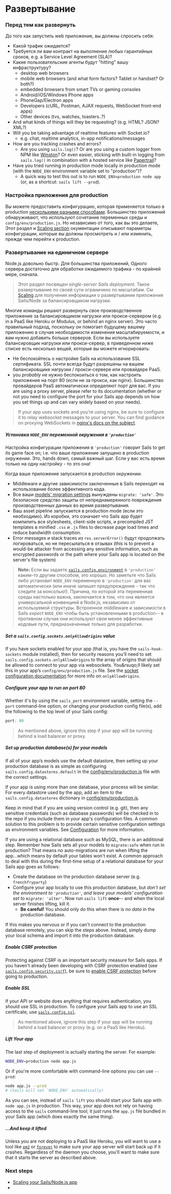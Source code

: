 # Развертывание

### Перед тем как развернуть

До того как запустить web приложение, вы должны спросить себя:

+ Какой трафик ожидается?
+ Требуется ли вам контракт на выполнение любых гарантийных сроков, e.g. a Service Level Agreement (SLA)?
+ Какие пользовательские агенты будут  "hitting" вашу инфраструктуру?
  + desktop web browsers
  + mobile web browsers (and what form factors?  Tablet or handset?  Or both?)
  + embedded browsers from smart TVs or gaming consoles
  + Android/iOS/Windows Phone apps
  + PhoneGap/Electron apps
  + Developers (cURL, Postman, AJAX requests, WebSocket front-end apps)
  + Other devices (tvs, watches, toasters..?)
+ And what kinds of things will they be requesting? (e.g. HTML? JSON? XML?)
+ Will you be taking advantage of realtime features with Socket.io?
  + e.g. chat, realtime analytics, in-app notifications/messages
+ How are you tracking crashes and errors?
  + Are you using `sails.log()`? Or are you using a custom logger from NPM like [Winston](https://github.com/winstonjs/winston)?  Or even easier, sticking with built-in logging from `sails.log()` in combination with a hosted service like [Papertrail](https://papertrailapp.com/)?
+ Have you tried running in production mode locally in production mode (with the `NODE_ENV` environment variable set to "production")?
  + A quick way to test this out is to run `NODE_ENV=production node app` (or, as a shortcut: `sails lift --prod`).


### Настройка приложения для production

Вы можете предоставить конфигурацию, которая применяется только в production [несколькими разными способами](http://sailsjs.com/documentation/reference/configuration).  Большинство приложений обнаруживают, что используют сочетание переменных среды и `config/env/production.js`.  Но независимо от того, как вы это делаете, Этот раздел и [Scaling section](http://sailsjs.com/documentation/concepts/deployment/scaling) окументации описывают параметры конфигурации, которые вы должны просмотреть и / или изменить, прежде чем перейти к production.



### Развертывание на единичном сервере

Node.js довольно быстр.  Для большинства приложений, Одного сервера достаточно для обработки ожидаемого трафика - по крайней мере, сначала.

> Этот раздел посвящен _single-server Sails deployment_.  Такое развертывание по своей сути ограничено по масштабам.  См [Scaling](http://sailsjs.com/documentation/concepts/deployment/scaling) для получения информации о развертывании приложения Sails/Node за балансировщиком нагрузки.

Многие команды решают развернуть свое производственное приложение за балансировщиком нагрузки или прокси-сервером (e.g. in a PaaS like Heroku or Modulus, or behind an nginx server).  Это часто правильный подход, поскольку он помогает будущему вашему приложению в случае необходимости изменения масштабируемости, и вам нужно добавить больше серверов.  Если вы используете балансировщик нагрузки или прокси-сервер, в приведенном ниже списке есть несколько вещей, которые вы можете игнорировать:

+ Не беспокойтесь о настройке Sails на использование SSL сертификата.  SSL почти всегда будут разрешены на вашем балансировщике нагрузки / прокси-сервере или провайдере PaaS.
+ you _probably_ не нужно беспокоиться о том, как настроить приложение на порт 80 (если не за прокси, как nginx). Большинство провайдеров PaaS автоматически определяют порт для вас.  If you are using a proxy server, please refer to its documentation (whether or not you need to configure the port for your Sails app depends on how you set things up and can vary widely based on your needs).

> If your app uses sockets and you're using nginx, be sure to configure it to relay websocket messages to your server. You can find guidance on proxying WebSockets in [nginx's docs on the subject](http://nginx.org/en/docs/http/websocket.html).


##### Установка `NODE_ENV` переменной окружения в `'production'`

Настройка конфигурации приложения в  `'production'` говорит Sails to get its game face on; i.e. что ваше приложение запущено в  production окружении.  Это, hands down, самый важный шаг. Если у вас есть время только на одну настройку - то это она!

Когда ваше приложение запускается в production окружении:
  + Middleware и другие зависимости заключенные в Sails переходят на использование более эффективного кода.
  + Все ваши [models' migration settings](http://sailsjs.com/documentation/concepts/models-and-orm/model-settings) вынуждены `migrate: 'safe'`.  Это безопасное средство защиты от непреднамеренного повреждения производственных данных во время развертывания.
  + Ваш asset pipeline запускается в production mode (если это необходимо).  Из коробки, это означает что Sails app будет компилить все stylesheets, client-side scripts, и precompiled JST templates в minified `.css` и `.js` files to decrease page load times and reduce bandwidth consumption.
  + Error messages и stack traces из `res.serverError()` будут продолжать логироваться, но не пересылаться в отзывах (this is to prevent a would-be attacker from accessing any sensitive information, such as encrypted passwords or the path where your Sails app is located on the server's file system)


>**Note:**
>Если вы задаете [`sails.config.environment`](http://sailsjs.com/documentation/reference/configuration/sails-config#?sailsconfigenvironment) в `'production'` каким-то другим способом, это хорошо.  Но заметьте что Sails либо установит `NODE_ENV` переменную в `'production'` для вас автоматически (или иначе запишет предупреждение - так что следите за консолью!).  Причина, по которой эта переменная среды настолько важна, заключается в том, что она является универсальной конвенцией в Node.js, независимо от используемой структуры.  Встроенное middleware и зависимости в Sails _expect_ `NODE_ENV` чтобы быть установленными в production-- в противном случае они используют свои менее эффективные кодовые пути, предназначенные только для разработки.

##### Set a `sails.config.sockets.onlyAllowOrigins` value

If you have sockets enabled for your app (that is, you have the `sails-hook-sockets` module installed), then for security reasons you'll need to set `sails.config.sockets.onlyAllowOrigins` to the array of origins that should be allowed to connect to your app via websockets.  You&rsuqo;ll likely set this in your app&rsquo;s `config/env/production.js` file.  See the [socket configuration documentation](http://sailsjs.com/documentation/reference/configuration/sails-config-sockets) for more info on `onlyAllowOrigins`.


##### Configure your app to run on port 80

Whether it's by using the `sails_port` environment variable, setting the `--port` command-line option, or changing your production config file(s), add the following to the top level of your Sails config:

```javascript
port: 80
```

> As mentioned above, ignore this step if your app will be running behind a load balancer or proxy.



##### Set up production database(s) for your models

If all of your app&rsquo;s models use the default datastore, then setting up your production database is as simple as configuring `sails.config.datastores.default` in the [config/env/production.js](http://sailsjs.com/documentation/concepts/configuration#?environmentspecific-files-config-env) file with the correct settings.

If your app is using more than one database, your process will be similar.  For every datastore used by the app, add an item to the `sails.config.datastores` dictionary in [config/env/production.js](http://sailsjs.com/documentation/concepts/configuration#?environmentspecific-files-config-env).

Keep in mind that if you are using version control (e.g. git), then any sensitive credentials (such as database passwords) will be checked in to the repo if you include them in your app's configuration files.  A common solution to this problem is to provide certain sensitive configuration settings as environment variables.  See [Configuration](http://sailsjs.com/documentation/concepts/configuration) for more information.

If you are using a relational database such as MySQL, there is an additional step.  Remember how Sails sets all your models to `migrate:safe` when run in production?  That means no auto-migrations are run when lifting the app...which means by default your tables won't exist.  A common approach to deal with this during the first-time setup of a relational database for your Sails app goes as follows:
  + Create the database on the production database server (e.g. `frenchfryparty`)
  + Configure your app locally to use this production database, but _don't set the environment to `'production'`, and leave your models' configuration set to `migrate: 'alter'`_.  Now run `sails lift` **once**-- and when the local server finishes lifting, kill it.
    + **Be careful!**  You should only do this when there is _no data_ in the production database.

If this makes you nervous or if you can't connect to the production database remotely, you can skip the steps above.  Instead, simply dump your local schema and import it into the production database.


##### Enable CSRF protection

Protecting against CSRF is an important security measure for Sails apps.  If you haven't already been developing with CSRF protection enabled (see [`sails.config.security.csrf`](http://sailsjs.com/documentation/reference/configuration/sails-config-security-csrf)), be sure to [enable CSRF protection](http://sailsjs.com/documentation/concepts/Security/CSRF.html?q=enabling-csrf-protection) before going to production.



##### Enable SSL

If your API or website does anything that requires authentication, you should use SSL in production.  To configure your Sails app to use an SSL certificate, use [`sails.config.ssl`](http://sailsjs.com/documentation/reference/configuration/sails-config).

> As mentioned above, ignore this step if your app will be running behind a load balancer or proxy (e.g. on a PaaS like Heroku).



##### Lift Your app

The last step of deployment is actually starting the server.  For example:

```bash
NODE_ENV=production node app.js
```

Or if you're more comfortable with command-line options you can use `--prod`:

```bash
node app.js --prod
# (Sails will set `NODE_ENV` automatically)
```

As you can see, instead of `sails lift` you should start your Sails app with `node app.js` in production.  This way, your app does not rely on having access to the `sails` command-line tool; it just runs the `app.js` file bundled in your Sails app (which does exactly the same thing).


##### ...And keep it lifted

Unless you are not deploying to a PaaS like Heroku, you will want to use a tool like [`pm2`](http://pm2.keymetrics.io/) or [`forever`](https://github.com/foreverjs/forever) to make sure your app server will start back up if it crashes.  Regardless of the daemon you choose, you'll want to make sure that it starts the server as described above.



### Next steps

+ [Scaling your Sails/Node.js app](http://sailsjs.com/documentation/concepts/deployment/scaling)
+


<docmeta name="displayName" value="Deployment">
